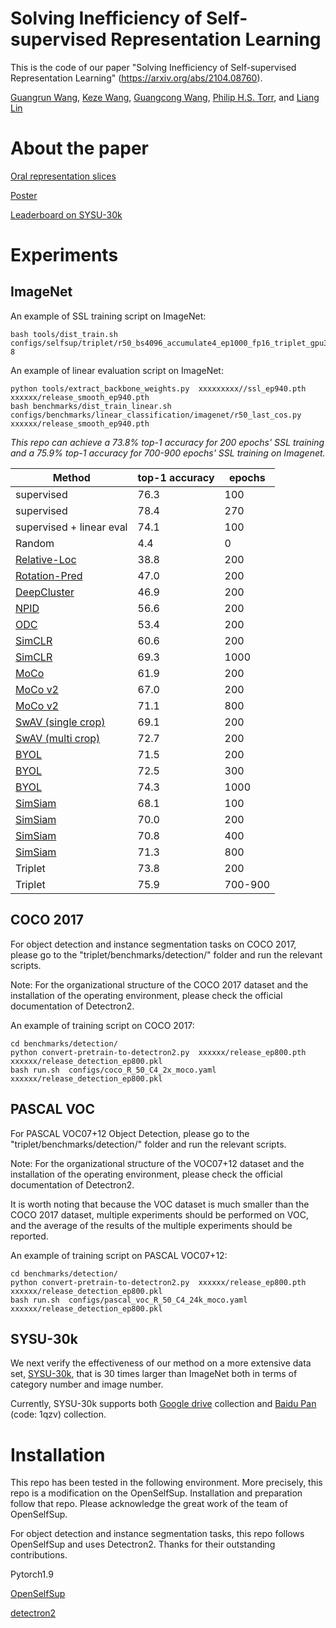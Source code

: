 # Solving Inefficiency of Self-supervised Representation Learning


This is the code of our paper "Solving Inefficiency of Self-supervised Representation Learning" (https://arxiv.org/abs/2104.08760).

[Guangrun Wang](https://wanggrun.github.io), [Keze Wang](https://kezewang.com/tutorials.html), [Guangcong Wang](https://wanggcong.github.io), [Philip H.S. Torr](https://www.robots.ox.ac.uk/~phst/), and [Liang Lin](http://www.linliang.net/)



# About the paper

[Oral representation slices](https://drive.google.com/file/d/1lgEUss4UJS2HN2uuCYeFeY_E9cmF2G1y/view)

[Poster](https://drive.google.com/file/d/1gHC2yr9vQjNBAaZChvU64ORXqzvoVG9_/view)

[Leaderboard on SYSU-30k](https://paperswithcode.com/sota/person-re-identification-on-sysu-30k)


# Experiments

## ImageNet

An example of SSL training script on ImageNet:


```shell
bash tools/dist_train.sh configs/selfsup/triplet/r50_bs4096_accumulate4_ep1000_fp16_triplet_gpu3090 8
```

An example of linear evaluation script on ImageNet:

```shell
python tools/extract_backbone_weights.py  xxxxxxxxx//ssl_ep940.pth    xxxxxx/release_smooth_ep940.pth
bash benchmarks/dist_train_linear.sh configs/benchmarks/linear_classification/imagenet/r50_last_cos.py  xxxxxx/release_smooth_ep940.pth
```


<em>This repo can achieve a 73.8% top-1 accuracy for 200 epochs' SSL training and a 75.9% top-1 accuracy for 700-900 epochs' SSL training on Imagenet. </em>
  <table><thead><tr><th>Method</th><th>top-1 accuracy</th><th> epochs</th></tr></thead><tbody>
  	<tr><td>supervised</td><td>76.3</td><td>100</td></tr>
  	<tr><td>supervised</td><td>78.4</td><td>270</td></tr>
  	<tr><td>supervised + linear eval</td><td>74.1</td><td>100</td></tr>
  	<tr><td>Random</td><td>4.4</td><td>0</td></tr>
  	<tr><td><a href="https://www.cv-foundation.org/openaccess/content_iccv_2015/papers/Doersch_Unsupervised_Visual_Representation_ICCV_2015_paper.pdf" target="_blank" rel="noopener noreferrer">Relative-Loc</a></td><td>38.8</td><td>200</td></tr>
  	<tr><td><a href="https://arxiv.org/abs/1803.07728" target="_blank" rel="noopener noreferrer">Rotation-Pred</a></td><td>47.0</td><td>200</td></tr>
  	<tr><td><a href="https://arxiv.org/abs/1807.05520" target="_blank" rel="noopener noreferrer">DeepCluster</a></td><td>46.9</td><td>200</td></tr>
  	<tr><td><a href="https://arxiv.org/abs/1805.01978" target="_blank" rel="noopener noreferrer">NPID</a></td><td>56.6</td><td>200</td></tr>
  	<tr><td><a href="http://openaccess.thecvf.com/content_CVPR_2020/papers/Zhan_Online_Deep_Clustering_for_Unsupervised_Representation_Learning_CVPR_2020_paper.pdf" target="_blank" rel="noopener noreferrer">ODC</a></td><td>53.4</td><td>200</td></tr>
  	<tr><td><a href="https://arxiv.org/abs/2002.05709" target="_blank" rel="noopener noreferrer">SimCLR</a></td><td>60.6</td><td>200</td></tr>
  	<tr><td><a href="https://arxiv.org/abs/2002.05709" target="_blank" rel="noopener noreferrer">SimCLR</a></td><td>69.3</td><td>1000</td></tr>
  	<tr><td><a href="https://arxiv.org/abs/1911.05722" target="_blank" rel="noopener noreferrer">MoCo</a></td><td>61.9</td><td>200</td></tr>
  	<tr><td><a href="https://arxiv.org/abs/2003.04297" target="_blank" rel="noopener noreferrer">MoCo v2</a></td><td>67.0</td><td>200</td></tr>
  	<tr><td><a href="https://arxiv.org/abs/2003.04297" target="_blank" rel="noopener noreferrer">MoCo v2</a></td><td>71.1</td><td>800</td></tr><tr>
  	<td><a href="https://arxiv.org/abs/2006.09882" target="_blank" rel="noopener noreferrer">SwAV (single crop)</a></td><td>69.1</td><td>200</td></tr>
  	<tr><td><a href="https://arxiv.org/abs/2006.09882" target="_blank" rel="noopener noreferrer">SwAV (multi crop)</a></td><td>72.7</td><td>200</td></tr>
  	<tr><td><a href="https://arxiv.org/abs/2006.07733" target="_blank" rel="noopener noreferrer">BYOL </a></td><td>71.5</td><td>200</td></tr>
  	<tr><td><a href="https://arxiv.org/abs/2006.07733" target="_blank" rel="noopener noreferrer">BYOL </a></td><td>72.5</td><td>300</td></tr>
  	<tr><td><a href="https://arxiv.org/abs/2006.07733" target="_blank" rel="noopener noreferrer">BYOL </a></td><td>74.3</td><td>1000</td></tr>
  	<tr><td><a href="https://arxiv.org/abs/2011.10566" target="_blank" rel="noopener noreferrer">SimSiam </a></td><td>68.1</td><td>100</td></tr>
  	<tr><td><a href="https://arxiv.org/abs/2011.10566" target="_blank" rel="noopener noreferrer">SimSiam </a></td><td>70.0</td><td>200</td></tr>
  	<tr><td><a href="https://arxiv.org/abs/2011.10566" target="_blank" rel="noopener noreferrer">SimSiam </a></td><td>70.8</td><td>400</td></tr>
  	<tr><td><a href="https://arxiv.org/abs/2011.10566" target="_blank" rel="noopener noreferrer">SimSiam </a></td><td>71.3</td><td>800</td></tr>
  	<tr><td>Triplet</td><td>73.8</td><td>200</td></tr>
  	<tr><td>Triplet</td><td>75.9</td><td>700-900</td></tr>
  </tbody></table>




## COCO 2017

For object detection and instance segmentation tasks on COCO 2017, please go to the "triplet/benchmarks/detection/" folder and run the relevant scripts.

Note: For the organizational structure of the COCO 2017 dataset and the installation of the operating environment, please check the official documentation of Detectron2.

An example of training script on COCO 2017:


```shell
cd benchmarks/detection/
python convert-pretrain-to-detectron2.py  xxxxxx/release_ep800.pth  xxxxxx/release_detection_ep800.pkl
bash run.sh  configs/coco_R_50_C4_2x_moco.yaml   xxxxxx/release_detection_ep800.pkl
```



## PASCAL VOC

For PASCAL VOC07+12 Object Detection, please go to the "triplet/benchmarks/detection/" folder and run the relevant scripts.

Note: For the organizational structure of the VOC07+12 dataset and the installation of the operating environment, please check the official documentation of Detectron2.

It is worth noting that because the VOC dataset is much smaller than the COCO 2017 dataset, multiple experiments should be performed on VOC, and the average of the results of the multiple experiments should be reported.


An example of training script on PASCAL VOC07+12:


```shell
cd benchmarks/detection/
python convert-pretrain-to-detectron2.py  xxxxxx/release_ep800.pth  xxxxxx/release_detection_ep800.pkl
bash run.sh  configs/pascal_voc_R_50_C4_24k_moco.yaml   xxxxxx/release_detection_ep800.pkl
```


## SYSU-30k


We next verify the effectiveness of our method on a more extensive data set, [SYSU-30k](https://github.com/wanggrun/SYSU-30k), that is 30 times larger than ImageNet both in terms of category number and image number.

Currently, SYSU-30k supports both [Google drive](https://drive.google.com/drive/folders/1MTxZ4UN_mbxjByZgcAki-H10zDzzeyuJ) collection and [Baidu Pan](https://pan.baidu.com/s/1Y9phSZ5jy02szFZB_KqlyQ#list/path=%2F) (code: 1qzv) collection.


# Installation

This repo has been tested in the following environment. More precisely, this repo is a modification on the OpenSelfSup. Installation and preparation follow that repo. Please acknowledge the great work of the team of OpenSelfSup.

For object detection and instance segmentation tasks, this repo follows OpenSelfSup and uses Detectron2. Thanks for their outstanding contributions.

Pytorch1.9

[OpenSelfSup](https://github.com/open-mmlab/OpenSelfSup)


[detectron2](https://github.com/facebookresearch/detectron2)
